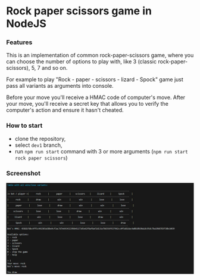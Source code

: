 # Rock paper scissors game in NodeJS


### Features

This is an implementation of common rock-paper-scissors game, where you can choose the number of options to play with, like 3 (classic rock-paper-scissors), 5, 7 and so on.

For example to play "Rock - paper - scissors - lizard - Spock" game just pass all variants as arguments into console.

Before your move you'll receive a HMAC code of computer's move. After your move, you'll receive a secret key that allows you to verify the computer's action and ensure it hasn't cheated.

### How to start

- clone the repository,
- select `dev1` branch,
- run `npm run start` command with 3 or more arguments (`npm run start rock paper scissors`)

### Screenshot

![screenshot1](https://github.com/zelenolis/rock-paper-scissors-NodeJS/blob/dev1/screenshot.JPG?raw=true)

